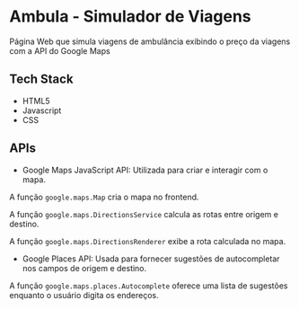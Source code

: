 # Ambula - Simulador de Viagens
Página Web que simula viagens de ambulância exibindo o preço da viagens com a API do Google Maps

## Tech Stack
- HTML5
- Javascript
- CSS
## APIs

- Google Maps JavaScript API: Utilizada para criar e interagir com o mapa.

A função `google.maps.Map` cria o mapa no frontend.

A função `google.maps.DirectionsService` calcula as rotas entre origem e destino.

A função `google.maps.DirectionsRenderer` exibe a rota calculada no mapa.

- Google Places API: Usada para fornecer sugestões de autocompletar nos campos de origem e destino.

A função `google.maps.places.Autocomplete` oferece uma lista de sugestões enquanto o usuário digita os endereços.
